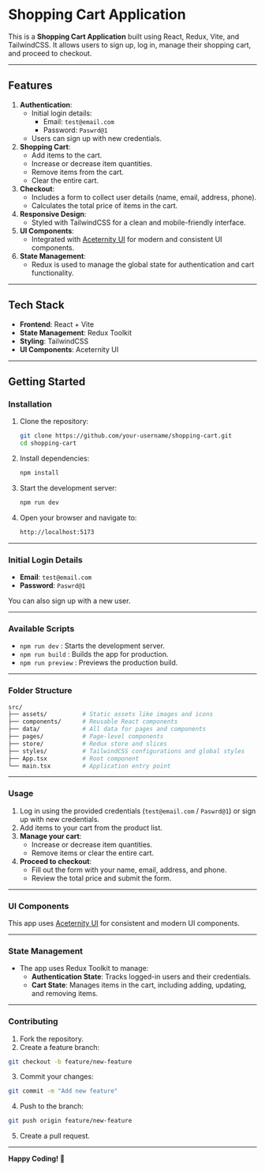 # Shopping Cart Application

This is a **Shopping Cart Application** built using React, Redux, Vite, and TailwindCSS. It allows users to sign up, log in, manage their shopping cart, and proceed to checkout.

---

## **Features**

1. **Authentication**:
   - Initial login details:
     - Email: `test@email.com`
     - Password: `Paswrd@1`
   - Users can sign up with new credentials.
2. **Shopping Cart**:
   - Add items to the cart.
   - Increase or decrease item quantities.
   - Remove items from the cart.
   - Clear the entire cart.
3. **Checkout**:
   - Includes a form to collect user details (name, email, address, phone).
   - Calculates the total price of items in the cart.
4. **Responsive Design**:
   - Styled with TailwindCSS for a clean and mobile-friendly interface.
5. **UI Components**:
   - Integrated with [Aceternity UI](https://ui.aceternity.com/) for modern and consistent UI components.
6. **State Management**:
   - Redux is used to manage the global state for authentication and cart functionality.

---

## **Tech Stack**

- **Frontend**: React + Vite
- **State Management**: Redux Toolkit
- **Styling**: TailwindCSS
- **UI Components**: Aceternity UI

---

## **Getting Started**

### **Installation**

1. Clone the repository:
   ```bash
   git clone https://github.com/your-username/shopping-cart.git
   cd shopping-cart
   ```
2. Install dependencies:
   ```bash
   npm install
   ```
3. Start the development server:
   ```bash
   npm run dev
   ```
4. Open your browser and navigate to:
   ```bash
   http://localhost:5173
   ```

---

### **Initial Login Details**

- **Email**: `test@email.com`
- **Password**: `Paswrd@1`

You can also sign up with a new user.

---

### **Available Scripts**

- `npm run dev` : Starts the development server.
- `npm run build` : Builds the app for production.
- `npm run preview` : Previews the production build.

---

### **Folder Structure**

```bash
src/
├── assets/          # Static assets like images and icons
├── components/      # Reusable React components
├── data/            # All data for pages and components
├── pages/           # Page-level components
├── store/           # Redux store and slices
├── styles/          # TailwindCSS configurations and global styles
├── App.tsx          # Root component
└── main.tsx         # Application entry point
```

---

### **Usage**

1. Log in using the provided credentials (`test@email.com` / `Paswrd@1`) or sign up with new credentials.
2. Add items to your cart from the product list.
3. **Manage your cart**:
   - Increase or decrease item quantities.
   - Remove items or clear the entire cart.
4. **Proceed to checkout**:
   - Fill out the form with your name, email, address, and phone.
   - Review the total price and submit the form.

---

### **UI Components**

This app uses [Aceternity UI](https://ui.aceternity.com/) for consistent and modern UI components.

---

### **State Management**

- The app uses Redux Toolkit to manage:
  - **Authentication State**: Tracks logged-in users and their credentials.
  - **Cart State**: Manages items in the cart, including adding, updating, and removing items.

---

### **Contributing**

1. Fork the repository.
2. Create a feature branch:

```bash
git checkout -b feature/new-feature
```

3. Commit your changes:

```bash
git commit -m "Add new feature"
```

4. Push to the branch:

```bash
git push origin feature/new-feature
```

5. Create a pull request.

---

**Happy Coding! 🎉**

